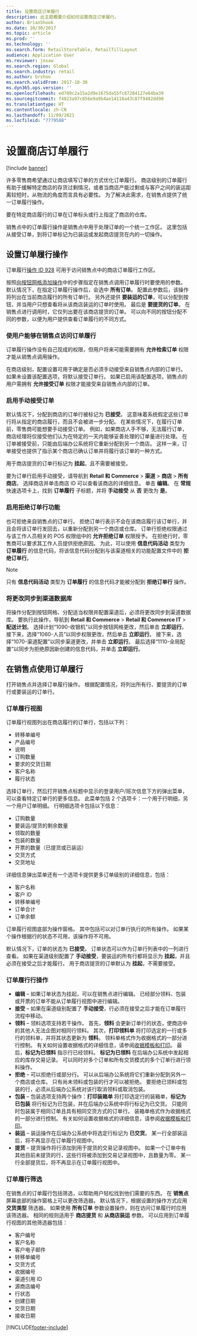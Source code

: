 ```yaml
---
title: 设置商店订单履行
description: 此主题概要介绍如何设置商店订单履行。
author: BrianShook
ms.date: 10/30/2017
ms.topic: article
ms.prod: ''
ms.technology: ''
ms.search.form: RetailStoreTable, RetailTillLayout
audience: Application User
ms.reviewer: josaw
ms.search.region: Global
ms.search.industry: retail
ms.author: brshoo
ms.search.validFrom: 2017-10-30
ms.dyn365.ops.version: ''
ms.openlocfilehash: ed709c2a15a2d9e1675da55fc87284127e64ba39
ms.sourcegitcommit: f4823a97c856e9a9b4ae14116a43c87f9482dd90
ms.translationtype: HT
ms.contentlocale: zh-CN
ms.lasthandoff: 11/09/2021
ms.locfileid: "7779588"
---
```

# <a name="set-up-order-fulfillment-for-stores"></a>设置商店订单履行

[!include [banner](includes/banner.md)]

许多零售商希望通过让商店填写订单的方式优化订单履行。 商店级别的订单履行有助于缓解特定商店的存货过剩情况，或者当商店产能过剩或与客户之间的装运距离较短时，从物流的角度而言具有必要性。 为了解决此需求，在销售点提供了统一订单履行操作。

要在特定商店履行的订单在订单标头或行上指定了商店的仓库。

销售点中的订单履行操作是销售点中用于处理订单的一个统一工作区。 这里包括从接受订单，到将订单标记为已装运或发起商店提货在内的一切操作。

## <a name="set-up-the-order-fulfillment-operation"></a>设置订单履行操作

订单履行[操作 ID 928](pos-operations.md) 可用于访问销售点中的商店订单履行工作区。

按照[向按钮网格添加操作](pos-screen-layouts.md)中的步骤指定在销售点调用订单履行时要使用的参数。 默认情况下，在指定订单履行操作后，会选中 **所有订单**。 配置此参数后，该操作将列出在当前商店履行的所有订单行。 另外还提供 **要装运的订单**，可以分配到按钮，并当用户只想查看将从该商店装运的订单时使用。 最后是 **要提货的订单**。 在销售点进行调用时，它仅列出要在该商店提货的订单。 可以向不同的按钮分配不同的参数，以便为用户提供查看订单履行的不同方式。

### <a name="enable-users-to-access-order-fulfillment-at-the-point-of-sale"></a>使用户能够在销售点访问订单履行

订单履行操作没有自己现成的权限，但用户将来可能需要拥有 **允许检索订单** 权限才能从销售点调用操作。

在商店级别，配置设置可用于确定是否必须手动接受来自销售点内部的订单行。 如果未设置该配置选项，将默认接受订单行。 如果已启用该配置选项，销售点的用户需拥有 **允许接受订单** 权限才能接受来自销售点内部的订单。

### <a name="enable-manual-order-acceptance"></a>启用手动接受订单

默认情况下，分配到商店的订单行被标记为 **已接受**。 这意味着系统假定这些订单行将从指定的商店履行，而且不会被进一步分配。 在某些情况下，在履行订单前，零售商可能想要手动接受订单。 例如，如果商店人手不够，无法履行订单，商店经理将仅接受他们认为在特定的一天内能够妥善处理的订单量进行处理。 在订单被接受前，只能由后端办公系统将它重新分配到另一个商店。 这样一来，订单接受也提供了指示某个商店已确认订单并将履行该订单的一种方式。

用于商店提货的订单行标记为 **挂起**，且不需要被接受。

要为订单行启用手动接受，请导航到 **Retail 和 Commerce** \> **渠道** \> **商店** \> **所有商店**。 选择商店并单击商店 ID 可以查看该商店的详细信息。 单击 **编辑**。 在 **常规** 快速选项卡上，找到 **订单履行** 子标题，并将 **手动接受** 从 **否** 更改为 **是**。

### <a name="enable-reject-order-line-capability"></a>启用拒绝订单行功能

也可拒绝来自销售点的订单行。 拒绝订单行表示不会在该商店履行该订单行，并且会将该订单行发回去，以重新分配到另一个商店或仓库。 订单行拒绝权限通过与该工作人员相关的 POS 权限组中的 **允许拒绝订单** 权限授予。 在拒绝行时，零售商可以要求其工作人员提供拒绝原因。 为此，可以使用 **信息代码活动** 类型为 **订单履行** 的信息代码，将该信息代码分配到与该渠道相关的功能配置文件中的 **拒绝订单行**。

> [!NOTE]
> 只有 **信息代码活动** 类型为 **订单履行** 的信息代码才能被分配到 **拒绝订单行** 操作。

### <a name="synchronize-changes-to-the-channel-database"></a>将更改同步到渠道数据库

将操作分配到按钮网格、分配适当权限并配置渠道后，必须将更改同步到渠道数据库。 要执行此操作，导航到 **Retail 和 Commerce** \> **Retail 和 Commerce IT** \> **配送计划**。 选择计划“1090-收银机”以同步按钮网格更改，然后单击 **立即运行**。 接下来，选择“1060-人员”以同步权限更改，然后单击 **立即运行**。 接下来，选择“1070-渠道配置”以同步渠道更改，并单击 **立即运行**。 最后选择“1110-全局配置”以同步为拒绝原因新创建的信息代码，并单击 **立即运行**。

## <a name="use-order-fulfillment-at-the-point-of-sale"></a>在销售点使用订单履行

打开销售点并选择订单履行操作。 根据配置情况，将列出所有行、要提货的订单行或要装运的订单行。

### <a name="order-fulfillment-view"></a>订单履行视图

订单履行视图列出在商店履行的订单行，包括以下列：

- 转移单编号
- 产品编号
- 说明
- 订购数量
- 要求的交货日期
- 客户名称
- 履行状态

选择订单行，然后打开销售点标题中显示的登录用户/班次信息下方的弹出菜单，可以查看特定订单行的更多信息。 此菜单包括 2 个选项卡：一个用于行明细，另一个用户订单明细。 行明细选项卡包括以下信息：

- 订购数量
- 要装运/提货的剩余数量
- 领取的数量
- 包装的数量
- 开票的数量（已提货或已装运）
- 交货方式
- 交货地址

详细信息弹出菜单还有一个选项卡提供更多订单级别的详细信息，包括：

- 客户名称
- 客户 ID
- 转移单编号
- 订单合计
- 订单余额

订单履行视图底部为操作窗格。 其中包括可以对订单行执行的所有操作。 如果某个操作根据行的状态不可用，该操作将不可用。

默认情况下，订单的状态为 **已接受**。 订单状态可以作为订单行列表中的一列进行查看。 如果在渠道级别配置了 **手动接受**，要装运的所有行都将显示为 **挂起**，并且必须在接受之后才能履行。 用于商店提货的订单默认为 **挂起**，不需要接受。

### <a name="order-fulfillment-line-actions"></a>订单履行行操作

- **编辑** – 如果订单状态为挂起，可以在销售点进行编辑。 已经部分领料、包装或开票的订单不能从订单履行视图中进行编辑。
- **接受** – 如果在渠道级别配置了 **手动接受**，行必须在接受之后才能在订单履行流程中移动。
- **领料** – 领料选项支持若干操作。 首先，**领料** 会更新订单行的状态，使商店中的其他人无法企图对相同行领料。 其次，**打印领料单** 将打印选定的一行或多行的领料单，并将其状态更新为 **领料**。 领料单格式作为收据格式的一部分进行控制。 有关如何设置收据格式的详细信息，请参阅[收据模板和打印](receipt-templates-printing.md)。 最后，**标记为已领料** 指示行已经领料。 **标记为已领料** 在后端办公系统中发起相应的库存交易记录。 可以同时对多个订单和所有交货模式的多个订单行进行领料操作。
- **拒绝** – 可以拒绝行或部分行。 可以从后端办公系统将它们重新分配到另外一个商店或仓库。 只有尚未领料或包装的行才可以被拒绝。 要拒绝已领料或包装的行，必须从后端办公系统对该行取消领料或取消包装。
- **包装** – 包装选项支持两个操作：**打印装箱单** 将打印选定行的装箱单，**标记为已包装** 将行标记为已包装，并在后端办公系统中将行标记为已交货。 只能同时包装属于相同订单且具有相同交货方式的订单行。 装箱单格式作为收据格式的一部分进行控制。 有关如何设置收据格式的详细信息，请参阅[收据模板和打印](receipt-templates-printing.md)。
- **装运** – 装运操作在后端办公系统中将选定行标记为 **已交货**。 某一行全部装运后，将不再显示在订单履行视图中。
- **提货** – 提货操作将行添加到用于提货的交易记录视图中。 如果一个订单中有其他目前未提货的行，这些行将被添加到交易记录视图中，且数量为零。 某一行全部提货后，将不再显示在订单履行视图中。

### <a name="order-fulfillment-filtering"></a>订单履行筛选

在销售点的订单履行包括筛选，以帮助用户轻松找到他们需要的东西。 在 **销售点** 屏幕底部的操作窗格上可以更改筛选器。 默认情况下，根据设置的操作方式应用 **交货类型** 筛选器。 如果使用 **所有订单** 参数设置操作，则在访问订单履行时应用该筛选器。 相同的规则适用于 **商店提货** 和 **从商店装运** 参数。 可以应用到订单履行视图的其他筛选器包括：

- 客户编号
- 客户名称
- 客户电子邮件
- 转移单编号
- 交货方式
- 收据编号
- 渠道引用 ID
- 源商店编号
- 行状态
- 创建日期
- 交货日期
- 接收日期


[!INCLUDE[footer-include](../includes/footer-banner.md)]
